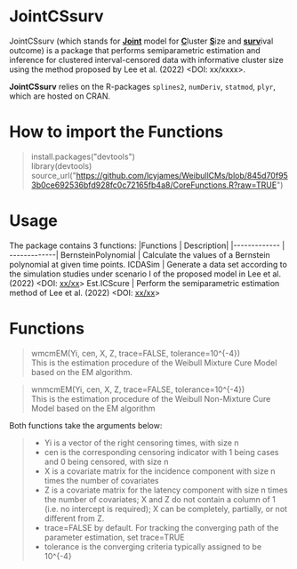 # JointCSsurv
JointCSsurv (which stands for <ins>**Joint**</ins> model for <ins>**C**</ins>luster <ins>**S**</ins>ize and <ins>**surv**</ins>ival outcome) is a package that performs semiparametric estimation and inference for clustered interval-censored data with informative cluster size using the method proposed by Lee et al. (2022) <DOI: xx/xxxx>.

**JointCSsurv** relies on the R-packages `splines2`, `numDeriv`, `statmod`, `plyr`, which are hosted on CRAN.

# How to import the Functions
> install.packages("devtools")<br />
> library(devtools) <br /> 
> source_url("https://github.com/lcyjames/WeibullCMs/blob/845d70f953b0ce692536bfd928fc0c72165fb4a8/CoreFunctions.R?raw=TRUE")

# Usage #
The package contains 3 functions:
|Functions  | Description|
|------------- | -------------|
BernsteinPolynomial  | Calculate the values of a Bernstein polynomial at given time points.
ICDASim  | Generate a data set according to the simulation studies under scenario I of the proposed model in Lee et al. (2022) <DOI: [xx/xx](https://doi.org/10.1002/sim.8910)>
Est.ICScure  |  Perform the semiparametric estimation method of Lee et al. (2022)  <DOI: [xx/xx](https://doi.org/10.1002/sim.8910)>

# Functions
> wmcmEM(Yi, cen, X, Z, trace=FALSE, tolerance=10^{-4}) <br />
This is the estimation procedure of the Weibull Mixture Cure Model based on the EM algorithm.

> wnmcmEM(Yi, cen, X, Z, trace=FALSE, tolerance=10^{-4}) <br />
This is the estimation procedure of the Weibull Non-Mixture Cure Model based on the EM algorithm

Both functions take the arguments below:
>- Yi is a vector of the right censoring times, with size n 
>- cen is the corresponding censoring indicator with 1 being cases and 0 being censored, with size n
>- X is a covariate matrix for the incidence component with size n times the number of covariates
>- Z is a covariate matrix for the latency component with size n times the number of covariates; X and Z do not contain a column of 1 (i.e. no intercept is required); X can be completely, partially, or not different from Z.<br />
>- trace=FALSE by default. For tracking the converging path of the parameter estimation, set trace=TRUE 
>- tolerance is the converging criteria typically assigned to be 10^{-4}
